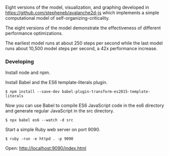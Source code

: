 Eight versions of the model, visualization, and graphing developed in https://github.com/stepheneb/avalanche2d-js
which implements a simple computational model of self-organizing-criticality.

The eight versions of the model demonstrate the effectiveness of different performance optimizations.

The earliest model runs at about 250 steps per second while the last model runs about 10,500 model
steps per second, a 42x performance increase.

### Developing

Install node and npm.

Install Babel and the ES6 template-literals plugin.

```$ npm install --save-dev babel-plugin-transform-es2015-template-literals```

Now you can use Babel to compile ES6 JavaScript code in the es6 directory and generate regular JavaScript in the src directory.

```$ npx babel es6 --watch -d src```

Start a simple Ruby web server on port 9090.

```$ ruby -run -e httpd . -p 9090```

Open: [http://localhost:9090/index.html](http://localhost:9090/index.html)